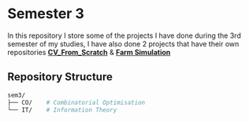 # Semester 3
In this repository I store some of the projects I have done during the 3rd semester of my studies, I have also done 2 projects that have their own repositories [**CV_From_Scratch**](https://github.com/noNScop/CV_From_Scratch) & [**Farm Simulation**](https://github.com/noNScop/Farm_Simulation)

## Repository Structure

```bash
sem3/
├── CO/    # Combinatorial Optimisation
└── IT/    # Information Theory
```
